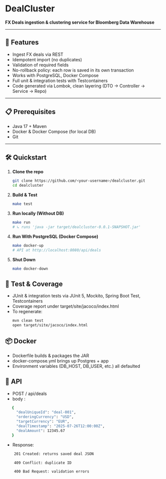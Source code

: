 # DealCluster

**FX Deals ingestion & clustering service for Bloomberg Data Warehouse**

---

## 🚀 Features

- Ingest FX deals via REST
- Idempotent import (no duplicates)
- Validation of required fields
- No-rollback policy: each row is saved in its own transaction
- Works with PostgreSQL, Docker Compose
- Full unit & integration tests with Testcontainers
- Code generated via Lombok, clean layering (DTO → Controller → Service → Repo)

---

## 📋 Prerequisites

- Java 17 + Maven
- Docker & Docker Compose (for local DB)
- Git

---

## 🛠️ Quickstart

1. **Clone the repo**
   ```bash
   git clone https://github.com/<your-username>/dealcluster.git
   cd dealcluster
2. **Build & Test**
   ```bash
   make test 
3. **Run locally (Without DB)**
   ```bash
   make run 
   # ↳ runs 'java -jar target/dealcluster-0.0.1-SNAPSHOT.jar'
4. **Run With PostgreSQL (Docker Compose)**
   ```bash
   make docker-up 
   # API at http://localhost:8080/api/deals
5. **Shut Down**
   ```bash
   make docker-down

## 🧪 Test & Coverage

- JUnit & integration tests via JUnit 5, Mockito, Spring Boot Test, Testcontainers
- Coverage report under target/site/jacoco/index.html
- To regenerate:
  ```bash
  mvn clean test
  open target/site/jacoco/index.html

## 📦 Docker

- Dockerfile builds & packages the JAR
- docker-compose.yml brings up Postgres + app
- Environment variables (DB_HOST, DB_USER, etc.) all defaulted

## 🔌 API
- POST / api/deals
- body : 
 ```bash
    {
      "dealUniqueId": "deal-001",
      "orderingCurrency": "USD",
      "targetCurrency": "EUR",
      "dealTimestamp": "2025-07-26T12:00:00Z",
      "dealAmount": 12345.67
    }
```
- Response:
```bash
    201 Created: returns saved deal JSON

    409 Conflict: duplicate ID

    400 Bad Request: validation errors
```


